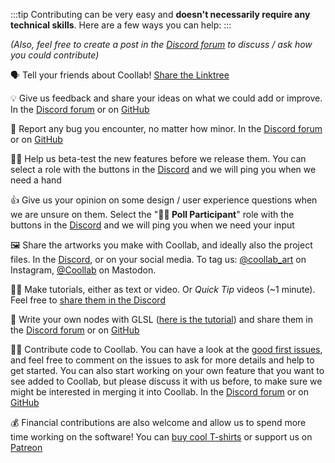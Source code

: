 :::tip
Contributing can be very easy and **doesn't necessarily require any technical skills**. Here are a few ways you can help:
:::

*(Also, feel free to create a post in the [Discord forum](https://discord.com/channels/846087110758891540/1359454789636853921) to discuss / ask how you could contribute)*

🗣 Tell your friends about Coollab! [Share the Linktree](https://linktr.ee/coollab_art)

💡 Give us feedback and share your ideas on what we could add or improve. In the [Discord forum](https://discord.com/channels/846087110758891540/1359454789636853921) or on [GitHub](https://github.com/CoolLibs/Lab/issues/new?assignees=&labels=enhancement&projects=&template=feature-suggestion.yaml&title=%5BFeature%5D+)

🐛 Report any bug you encounter, no matter how minor. In the [Discord forum](https://discord.com/channels/846087110758891540/1359454789636853921) or on [GitHub](https://github.com/CoolLibs/Lab/issues/new?assignees=&labels=bug&projects=&template=bug-report.yaml&title=%5BBug%5D+)

👷‍♀️ Help us beta-test the new features before we release them. You can select a role with the buttons in the [Discord](https://discord.com/channels/846087110758891540/1238610098582982736/1359920791143321793) and we will ping you when we need a hand

👍 Give us your opinion on some design / user experience questions when we are unsure on them. Select the "**🐱‍🏍 Poll Participant**" role with the buttons in the [Discord](https://discord.com/channels/846087110758891540/1238610098582982736/1359920791143321793) and we will ping you when we need your input

🖼 Share the artworks you make with Coollab, and ideally also the project files. In the [Discord](https://discord.gg/qNrux4382P), or on your social media. To tag us: [@coollab_art](https://www.instagram.com/coollab_art/) on Instagram, [@Coollab](https://mastodon.social/@Coollab) on Mastodon.

👩‍🏫 Make tutorials, either as text or video. Or *Quick Tip* videos (~1 minute). Feel free to [share them in the Discord](https://discord.gg/Y4KHAZEwMt)

🔀 Write your own nodes with GLSL ([here is the tutorial](https://coollab-art.com/Tutorials/Writing%20Nodes/Intro)) and share them in the [Discord forum](https://discord.com/channels/846087110758891540/1359454789636853921) or on [GitHub](https://github.com/CoolLibs/Lab/issues/new?assignees=&labels=enhancement&projects=&template=add-node.yaml&title=%5BNew+node%5D+)

👩‍💻 Contribute code to Coollab. You can have a look at the [good first issues](https://github.com/CoolLibs/Lab/issues?q=is%3Aopen+is%3Aissue+label%3A%22good+first+issue%22), and feel free to comment on the issues to ask for more details and help to get started. You can also start working on your own feature that you want to see added to Coollab, but please discuss it with us before, to make sure we might be interested in merging it into Coollab. In the [Discord forum](https://discord.com/channels/846087110758891540/1359454789636853921) or on [GitHub](https://github.com/CoolLibs/Lab/issues)

💰 Financial contributions are also welcome and allow us to spend more time working on the software! You can [buy cool T-shirts](https://www.etsy.com/shop/CoollabArt) or support us on [Patreon](https://www.patreon.com/Coollab)